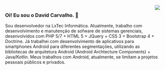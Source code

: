 <img align='right' src="https://github-readme-stats.vercel.app/api?username=carvaldo&show_icons=true&count_private=true&show_icons=true&include_all_commits=true&theme=dark">

### Oi! Eu sou o David Carvalho. 👋

Sou desenvolvedor na LxTec Informática. Atualmente, trabalho com desenvolvimento e manutenção de sofware de sistemas gerenciais, desenvolvidos com PHP 5/7 + HTML 5 + JQuery + CSS 3 + Bootstrap 4 + Doctrine. Já trabalhei com desenvolvimento de aplicativos para smartphones Android para diferentes segmentações, utilizando as bibliotecas de arquitetura Android (Android Archtecture Components) + Java/Kotlin. Meus trabalhos com Android, atualmente, se limitam a projetos pessoais públicos e privados.
